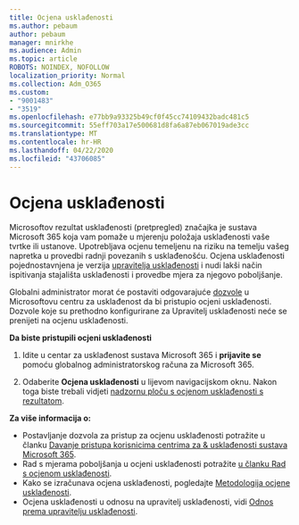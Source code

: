 ```yaml
---
title: Ocjena usklađenosti
ms.author: pebaum
author: pebaum
manager: mnirkhe
ms.audience: Admin
ms.topic: article
ROBOTS: NOINDEX, NOFOLLOW
localization_priority: Normal
ms.collection: Adm_O365
ms.custom:
- "9001483"
- "3519"
ms.openlocfilehash: e77bb9a93325b49cf0f45cc74109432badc481c5
ms.sourcegitcommit: 55eff703a17e500681d8fa6a87eb067019ade3cc
ms.translationtype: MT
ms.contentlocale: hr-HR
ms.lasthandoff: 04/22/2020
ms.locfileid: "43706085"
---
```

# <a name="compliance-score"></a>Ocjena usklađenosti

Microsoftov rezultat usklađenosti (pretpregled) značajka je sustava Microsoft 365 koja vam pomaže u mjerenju položaja usklađenosti vaše tvrtke ili ustanove. Upotrebljava ocjenu temeljenu na riziku na temelju vašeg napretka u provedbi radnji povezanih s usklađenošću.   Ocjena usklađenosti pojednostavnjena je verzija [upravitelja usklađenosti](https://docs.microsoft.com/microsoft-365/compliance/compliance-manager-overview) i nudi lakši način ispitivanja stajališta usklađenosti i provedbe mjera za njegovo poboljšanje. 

Globalni administrator morat će postaviti odgovarajuće [dozvole](https://docs.microsoft.com/microsoft-365/security/office-365-security/permissions-in-the-security-and-compliance-center) u Microsoftovu centru za usklađenost da bi pristupio ocjeni usklađenosti.  Dozvole koje su prethodno konfigurirane za Upravitelj usklađenosti neće se prenijeti na ocjenu usklađenosti.

**Da biste pristupili ocjeni usklađenosti**

1. Idite u centar za usklađenost sustava Microsoft 365 i **prijavite se** pomoću globalnog administratorskog računa za Microsoft 365.

2. Odaberite **Ocjena usklađenosti** u lijevom navigacijskom oknu. Nakon toga biste trebali vidjeti [nadzornu ploču s ocjenom usklađenosti s rezultatom](https://docs.microsoft.com/microsoft-365/compliance/compliance-score-setup#understand-the-compliance-score-dashboard).
 

**Za više informacija o:**

- Postavljanje dozvola za pristup za ocjenu usklađenosti potražite u članku [Davanje pristupa korisnicima centrima za & usklađenosti sustava Microsoft 365](https://docs.microsoft.com/microsoft-365/security/office-365-security/grant-access-to-the-security-and-compliance-center).
- Rad s mjerama poboljšanja u ocjeni usklađenosti potražite [u članku Rad s ocjenom usklađenosti](https://docs.microsoft.com/microsoft-365/compliance/working-with-compliance-score).
- Kako se izračunava ocjena usklađenosti, pogledajte [Metodologija ocjene usklađenosti](https://docs.microsoft.com/microsoft-365/compliance/compliance-score-methodology).
- Ocjena usklađenosti u odnosu na upravitelj usklađenosti, vidi [Odnos prema upravitelju usklađenosti](https://docs.microsoft.com/microsoft-365/compliance/compliance-score#relationship-to-compliance-manager).

